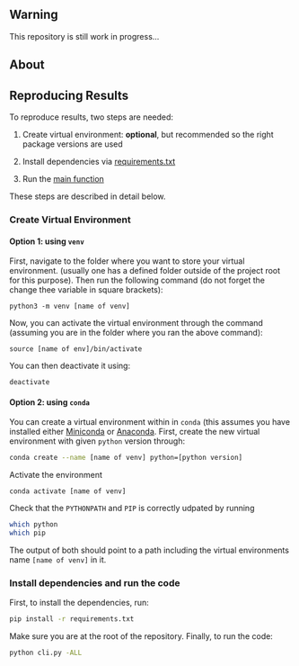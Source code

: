 ## Warning
This repository is still work in progress...

## About 
<!---
Explain in a few lines what this project is about and why should the reader care.

Hint: If you have to write paper or report, you can reuse the intro section.
-->


## Reproducing Results

To reproduce results, two steps are needed:

1) Create virtual environment: **optional**, but recommended so the right
package versions are used

2) Install dependencies via [requirements.txt](requirements.txt)

3) Run the [main function](src/main.py)

These steps are described in detail below.


### Create Virtual Environment

#### Option 1: using `venv`

First, navigate to the folder where you want to
store your virtual environment. (usually one has
a defined folder outside of the project root for
this purpose). Then run the following command (do
not forget the change thee variable in square
brackets):

```
python3 -m venv [name of venv]
```

Now, you can activate the virtual environment
through the command (assuming you are in the
folder where you ran the above command): 

```
source [name of env]/bin/activate
```

You can then deactivate it using:

```
deactivate
```

#### Option 2: using `conda`

You can create a virtual environment within in
`conda` (this assumes you have installed either
[Miniconda](https://docs.conda.io/en/latest/miniconda.html) or [Anaconda](https://www.anaconda.com/). 
First, create the new virtual environment with given `python` version through:

```bash
conda create --name [name of venv] python=[python version]
```

Activate the environment 

```
conda activate [name of venv]
```

Check that the `PYTHONPATH` and `PIP` is correctly
udpated by running 

```bash
which python
which pip
```

The output of both should point to a path
including the virtual environments name `[name of venv]` in it.

### Install dependencies and run the code
First, to install the dependencies, run:

```bash
pip install -r requirements.txt
```

Make sure you are at the root of the repository. Finally, to
run the code:

```bash
python cli.py -ALL
``` 
